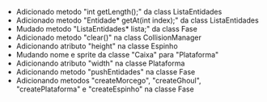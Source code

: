- Adicionado metodo "int getLength();" da class ListaEntidades
- Adicionado metodo "Entidade* getAt(int index);" da class ListaEntidades
- Mudado metodo "ListaEntidades* lista;" da class Fase
- Adicionado metodo "clear()" na class CollisionManager
- Adicionando atributo "height" na classe Espinho
- Mudando nome e sprite da classe "Caixa" para "Plataforma"
- Adicionando atributo "width" na classe Plataforma
- Adicionando metodo "pushEntidades" na classe Fase
- Adicionando metodos "createMorcego", "createGhoul", "createPlataforma" e "createEspinho" na classe Fase
  
